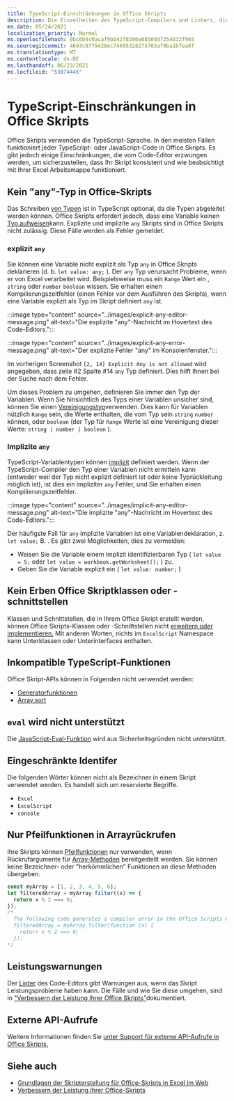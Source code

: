 ```yaml
---
title: TypeScript-Einschränkungen in Office Skripts
description: Die Einzelheiten des TypeScript-Compilers und Linters, die vom Code-Editor für Office Skripts verwendet werden.
ms.date: 05/24/2021
localization_priority: Normal
ms.openlocfilehash: 0bc6b4c0acaf9bb42f8200a0850dd7254632f965
ms.sourcegitcommit: 4693c8f79428ec74695328275703af0ba1bfea8f
ms.translationtype: MT
ms.contentlocale: de-DE
ms.lasthandoff: 06/23/2021
ms.locfileid: "53074445"
---
```

# <a name="typescript-restrictions-in-office-scripts"></a>TypeScript-Einschränkungen in Office Skripts

Office Skripts verwenden die TypeScript-Sprache. In den meisten Fällen funktioniert jeder TypeScript- oder JavaScript-Code in Office Skripts. Es gibt jedoch einige Einschränkungen, die vom Code-Editor erzwungen werden, um sicherzustellen, dass Ihr Skript konsistent und wie beabsichtigt mit Ihrer Excel Arbeitsmappe funktioniert.

## <a name="no-any-type-in-office-scripts"></a>Kein "any"-Typ in Office-Skripts

Das Schreiben [von Typen](https://www.typescriptlang.org/docs/handbook/typescript-in-5-minutes.html) ist in TypeScript optional, da die Typen abgeleitet werden können. Office Skripts erfordert jedoch, dass eine Variable keinen [Typ aufweisen](https://www.typescriptlang.org/docs/handbook/basic-types.html#any)kann. Explizite und implizite `any` Skripts sind in Office Skripts nicht zulässig. Diese Fälle werden als Fehler gemeldet.

### <a name="explicit-any"></a>explizit `any`

Sie können eine Variable nicht explizit als Typ `any` in Office Skripts deklarieren (d. b. `let value: any;` ). Der `any` Typ verursacht Probleme, wenn er von Excel verarbeitet wird. Beispielsweise muss ein `Range` Wert ein , `string` oder `number` `boolean` wissen. Sie erhalten einen Kompilierungszeitfehler (einen Fehler vor dem Ausführen des Skripts), wenn eine Variable explizit als Typ im Skript definiert `any` ist.

:::image type="content" source="../images/explicit-any-editor-message.png" alt-text="Die explizite &quot;any&quot;-Nachricht im Hovertext des Code-Editors.":::

:::image type="content" source="../images/explicit-any-error-message.png" alt-text="Der explizite Fehler &quot;any&quot; im Konsolenfenster.":::

Im vorherigen Screenshot `[2, 14] Explicit Any is not allowed` wird angegeben, dass zeile #2 Spalte #14 `any` Typ definiert. Dies hilft Ihnen bei der Suche nach dem Fehler.

Um dieses Problem zu umgehen, definieren Sie immer den Typ der Variablen. Wenn Sie hinsichtlich des Typs einer Variablen unsicher sind, können Sie einen [Vereinigungstyp](https://www.typescriptlang.org/docs/handbook/unions-and-intersections.html)verwenden. Dies kann für Variablen nützlich `Range` sein, die Werte enthalten, die vom Typ sein `string` `number` können, oder `boolean` (der Typ für `Range` Werte ist eine Vereinigung dieser Werte: `string | number | boolean` ).

### <a name="implicit-any"></a>Implizite `any`

TypeScript-Variablentypen können [implizit](https://www.typescriptlang.org/docs/handbook/type-inference.html) definiert werden. Wenn der TypeScript-Compiler den Typ einer Variablen nicht ermitteln kann (entweder weil der Typ nicht explizit definiert ist oder keine Typrückleitung möglich ist), ist dies ein impliziter `any` Fehler, und Sie erhalten einen Kompilierungszeitfehler.

:::image type="content" source="../images/implicit-any-editor-message.png" alt-text="Die implizite &quot;any&quot;-Nachricht im Hovertext des Code-Editors.":::

Der häufigste Fall für `any` implizite Variablen ist eine Variablendeklaration, z. `let value;` B. . Es gibt zwei Möglichkeiten, dies zu vermeiden:

* Weisen Sie die Variable einem implizit identifizierbaren Typ ( `let value = 5;` oder `let value = workbook.getWorksheet();` ) zu.
* Geben Sie die Variable explizit ein ( `let value: number;` )

## <a name="no-inheriting-office-script-classes-or-interfaces"></a>Kein Erben Office Skriptklassen oder -schnittstellen

Klassen und Schnittstellen, die in Ihrem Office Skript erstellt werden, können Office Skripts-Klassen oder -Schnittstellen nicht [erweitern oder implementieren.](https://www.typescriptlang.org/docs/handbook/classes.html#inheritance) Mit anderen Worten, nichts im `ExcelScript` Namespace kann Unterklassen oder Unterinterfaces enthalten.

## <a name="incompatible-typescript-functions"></a>Inkompatible TypeScript-Funktionen

Office Skript-APIs können in Folgenden nicht verwendet werden:

* [Generatorfunktionen](https://developer.mozilla.org/docs/Web/JavaScript/Guide/Iterators_and_Generators#generator_functions)
* [Array.sort](https://developer.mozilla.org/docs/Web/JavaScript/Reference/Global_Objects/Array/sort)

## <a name="eval-is-not-supported"></a>`eval` wird nicht unterstützt

Die [JavaScript-Eval-Funktion](https://developer.mozilla.org/docs/Web/JavaScript/Reference/Global_Objects/eval) wird aus Sicherheitsgründen nicht unterstützt.

## <a name="restricted-identifers"></a>Eingeschränkte Identifer

Die folgenden Wörter können nicht als Bezeichner in einem Skript verwendet werden. Es handelt sich um reservierte Begriffe.

* `Excel`
* `ExcelScript`
* `console`

## <a name="only-arrow-functions-in-array-callbacks"></a>Nur Pfeilfunktionen in Arrayrückrufen

Ihre Skripts können [Pfeilfunktionen](https://developer.mozilla.org/docs/Web/JavaScript/Reference/Functions/Arrow_functions) nur verwenden, wenn Rückrufargumente für [Array-Methoden](https://developer.mozilla.org/docs/Web/JavaScript/Reference/Global_Objects/Array) bereitgestellt werden. Sie können keine Bezeichner- oder "herkömmlichen" Funktionen an diese Methoden übergeben.

```TypeScript
const myArray = [1, 2, 3, 4, 5, 6];
let filteredArray = myArray.filter((x) => {
  return x % 2 === 0;
});
/*
  The following code generates a compiler error in the Office Scripts Code Editor.
  filteredArray = myArray.filter(function (x) {
    return x % 2 === 0;
  });
*/
```

## <a name="performance-warnings"></a>Leistungswarnungen

Der [Linter](https://wikipedia.org/wiki/Lint_(software)) des Code-Editors gibt Warnungen aus, wenn das Skript Leistungsprobleme haben kann. Die Fälle und wie Sie diese umgehen, sind in ["Verbessern der Leistung Ihrer Office Skripts"](web-client-performance.md)dokumentiert.

## <a name="external-api-calls"></a>Externe API-Aufrufe

Weitere Informationen finden Sie [unter Support für externe API-Aufrufe in Office Skripts.](external-calls.md)

## <a name="see-also"></a>Siehe auch

* [Grundlagen der Skripterstellung für Office-Skripts in Excel im Web](scripting-fundamentals.md)
* [Verbessern der Leistung Ihrer Office-Skripts](web-client-performance.md)

